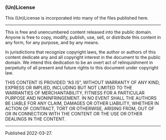 
### (Un)License

This (Un)License is incorporated into many of the files published here.

---

This is free and unencumbered content released into the public domain. Anyone is free to copy, modify, publish, use, sell, or distribute this content in any form, for any purpose, and by any means.

In jurisdictions that recognize copyright laws, the author or authors of this content dedicate any and all copyright interest in the document to the public domain.
We intend this dedication to be an overt act of relinquishment in perpetuity of all present and future rights to this document under copyright law.

THIS CONTENT IS PROVIDED “AS IS”, WITHOUT WARRANTY OF ANY KIND, EXPRESS OR IMPLIED, INCLUDING BUT NOT LIMITED TO THE WARRANTIES OF MERCHANTABILITY, FITNESS FOR A PARTICULAR PURPOSE AND NONINFRINGEMENT.
IN NO EVENT SHALL THE AUTHORS BE LIABLE FOR ANY CLAIM, DAMAGES OR OTHER LIABILITY, WHETHER IN ACTION OF CONTRACT, TORT OR OTHERWISE, ARISING FROM, OUT OF OR IN CONNECTION WITH THE CONTENT OR THE USE OR OTHER DEALINGS IN THE CONTENT.

---

Published 2022-03-27.
